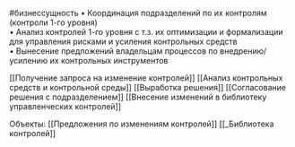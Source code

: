#бизнессущность 
• Координация подразделений по их контролям (контроли 1-го уровня)  
• Анализ контролей 1-го уровня с т.з. их оптимизации и формализации для управления рисками и усиления контрольных средств  
• Вынесение предложений владельцам процессов по внедрению/усилению их контрольных инструментов

[[Получение запроса на изменение контролей]]
[[Анализ контрольных средств и контрольной среды]]
[[Выработка решения]]
[[Согласование решения с подразделением]]
[[Внесение изменений в библиотеку управленческих контролей]]

Объекты:
[[Предложения по изменениям контролей]]
[[_Библиотека контролей]]
